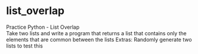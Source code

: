# list_overlap  
Practice Python - List Overlap  
Take two lists and write a program that returns a list that contains only the elements that are common between the lists Extras: Randomly generate two lists to test this
